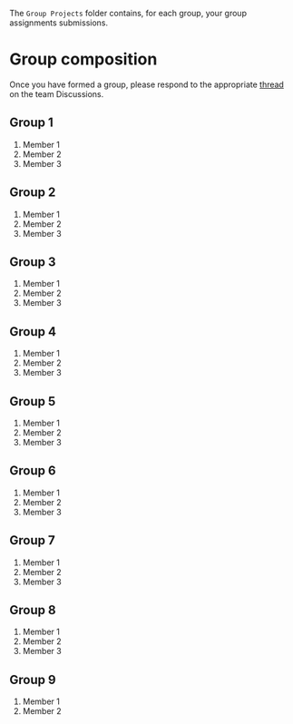 
The `Group Projects` folder contains, for each group, your group assignments submissions.

# Group composition

Once you have formed a group, please respond to the appropriate [thread](https://github.com/orgs/gui2de/teams/ppol768-spring23/discussions/2) on the team Discussions. 

## Group 1
1. Member 1
1. Member 2
1. Member 3

## Group 2
1. Member 1
1. Member 2
1. Member 3

## Group 3
1. Member 1
1. Member 2
1. Member 3

## Group 4
1. Member 1
1. Member 2
1. Member 3

## Group 5
1. Member 1
1. Member 2
1. Member 3

## Group 6
1. Member 1
1. Member 2
1. Member 3

## Group 7
1. Member 1
1. Member 2
1. Member 3

## Group 8
1. Member 1
1. Member 2
1. Member 3

## Group 9
1. Member 1
1. Member 2
